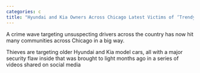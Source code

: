 ```yaml
---
categories: c
title: "Hyundai and Kia Owners Across Chicago Latest Victims of ‘Trendy Theft Wave"
---
```


A crime wave targeting unsuspecting drivers across the country has now hit many communities across Chicago in a big way.



Thieves are targeting older Hyundai and Kia model cars, all with a major security flaw inside that was brought to light months ago in a series of videos shared on social media
